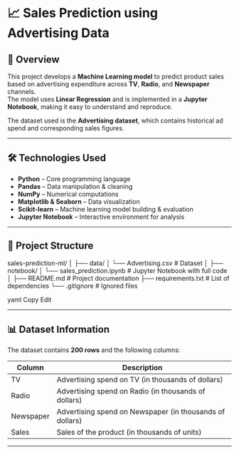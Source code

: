 # 📈 Sales Prediction using Advertising Data

## 📌 Overview
This project develops a **Machine Learning model** to predict product sales based on advertising expenditure across **TV**, **Radio**, and **Newspaper** channels.  
The model uses **Linear Regression** and is implemented in a **Jupyter Notebook**, making it easy to understand and reproduce.

The dataset used is the **Advertising dataset**, which contains historical ad spend and corresponding sales figures.

---

## 🛠️ Technologies Used
- **Python** – Core programming language
- **Pandas** – Data manipulation & cleaning
- **NumPy** – Numerical computations
- **Matplotlib & Seaborn** – Data visualization
- **Scikit-learn** – Machine learning model building & evaluation
- **Jupyter Notebook** – Interactive environment for analysis

---

## 📂 Project Structure

sales-prediction-ml/
│
├── data/
│ └── Advertising.csv # Dataset
│
├── notebook/
│ └── sales_prediction.ipynb # Jupyter Notebook with full code
│
├── README.md # Project documentation
├── requirements.txt # List of dependencies
└── .gitignore # Ignored files

yaml
Copy
Edit

---

## 📊 Dataset Information
The dataset contains **200 rows** and the following columns:

| Column      | Description |
|-------------|-------------|
| TV          | Advertising spend on TV (in thousands of dollars) |
| Radio       | Advertising spend on Radio (in thousands of dollars) |
| Newspaper   | Advertising spend on Newspaper (in thousands of dollars) |
| Sales       | Sales of the product (in thousands of units) |

---
